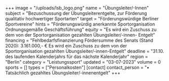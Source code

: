 +++
image = "/uploads/lsb_logo.png"
name = "Übungsleiter/-Innen"
subject = "Bezuschussung der Übungsleiterentgelte, zur Förderung qualitativ hochwertiger Sportarten"
target = "Förderungswürdige Berliner Sportvereine"
hints = "Förderungswürdig anerkannte Sportorganisation Ordnungsgemäße Geschäftsführung"
equity = "Es wird ein Zuschuss zu dem von der Sportorganisation gezahlten Übungsleiter/-innen- Entgelt"
financing = "Fehlbedarfsfinanzierung Fördersumme des Senats (Stand 2020): 3.161.000,- € Es wird ein Zuschuss zu dem von der Sportorganisation gezahlten Übungsleiter/-innen-Entgelt"
deadline = "31.10. des laufenden Kalenderjahrs für das nächste Kalenderjahr"
region = "Berlin"
category = "Leistungssport"
updated = "03-07-2023"
volume = 0
sports = []
types = ["Personalkosten"]
[contact]
contact_person = "• Tatsächlich gezahltes Übungsleiter/-innenentgelt"
+++